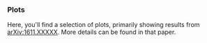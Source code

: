 ### Plots

Here, you'll find a selection of plots, primarily showing results from [arXiv:1611.XXXXX](https://arxiv.org/abs/1611.XXXXX). More details can be found in that paper.